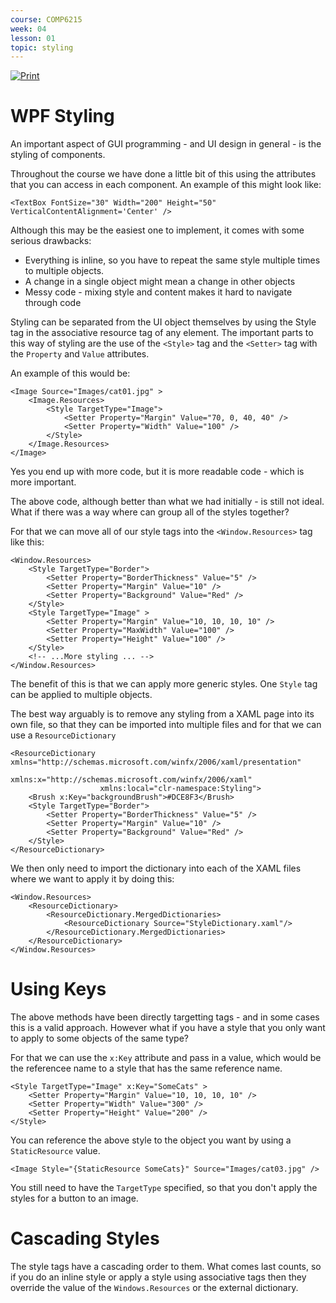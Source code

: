 ```yaml
---
course: COMP6215
week: 04
lesson: 01
topic: styling
---
```


[![Print](https://img.shields.io/badge/DOWNLOAD_PDF-CLICK_HERE-blue.svg)](https://github.com/ToiOhomaiBCS/COMP6215-Course-Material/raw/master/week04/session01/readme.pdf)

# WPF Styling

An important aspect of GUI programming - and UI design in general - is the styling of components.

Throughout the course we have done a little bit of this using the attributes that you can access in each component. An example of this might look like:

```
<TextBox FontSize="30" Width="200" Height="50" VerticalContentAlignment='Center' />
```

Although this may be the easiest one to implement, it comes with some serious drawbacks:

* Everything is inline, so you have to repeat the same style multiple times to multiple objects.
* A change in a single object might mean a change in other objects
* Messy code - mixing style and content makes it hard to navigate through code

Styling can be separated from the UI object themselves by using the Style tag in the associative resource tag of any element.
The important parts to this way of styling are the use of the `<Style>` tag and the `<Setter>` tag with the `Property` and `Value` attributes.

An example of this would be:

```
<Image Source="Images/cat01.jpg" >
    <Image.Resources>
        <Style TargetType="Image">
            <Setter Property="Margin" Value="70, 0, 40, 40" />
            <Setter Property="Width" Value="100" />
        </Style>
    </Image.Resources>
</Image>
````

Yes you end up with more code, but it is more readable code - which is more important. 

The above code, although better than what we had initially - is still not ideal. What if there was a way where can group all of the styles together?

For that we can move all of our style tags into the `<Window.Resources>` tag like this:

```
<Window.Resources>
    <Style TargetType="Border">
        <Setter Property="BorderThickness" Value="5" />
        <Setter Property="Margin" Value="10" />
        <Setter Property="Background" Value="Red" />
    </Style>
    <Style TargetType="Image" >
        <Setter Property="Margin" Value="10, 10, 10, 10" />
        <Setter Property="MaxWidth" Value="100" />
        <Setter Property="Height" Value="100" />
    </Style>
    <!-- ...More styling ... -->
</Window.Resources>
```

The benefit of this is that we can apply more generic styles. One `Style` tag can be applied to multiple objects.

The best way arguably is to remove any styling from a XAML page into its own file, so that they can be imported into multiple files and for that we can use a `ResourceDictionary`


```
<ResourceDictionary xmlns="http://schemas.microsoft.com/winfx/2006/xaml/presentation"
                    xmlns:x="http://schemas.microsoft.com/winfx/2006/xaml"
                    xmlns:local="clr-namespace:Styling">
    <Brush x:Key="backgroundBrush">#DCE8F3</Brush>
    <Style TargetType="Border">
        <Setter Property="BorderThickness" Value="5" />
        <Setter Property="Margin" Value="10" />
        <Setter Property="Background" Value="Red" />
    </Style>
</ResourceDictionary>
```

We then only need to import the dictionary into each of the XAML files where we want to apply it by doing this:

```
<Window.Resources>
    <ResourceDictionary>
        <ResourceDictionary.MergedDictionaries>
            <ResourceDictionary Source="StyleDictionary.xaml"/>
        </ResourceDictionary.MergedDictionaries>
    </ResourceDictionary>
</Window.Resources>
```

# Using Keys

The above methods have been directly targetting tags - and in some cases this is a valid approach. However what if you have a style that you only want to apply to some objects of the same type?

For that we can use the `x:Key` attribute and pass in a value, which would be the referencee name to a style that has the same reference name.

```
<Style TargetType="Image" x:Key="SomeCats" >
    <Setter Property="Margin" Value="10, 10, 10, 10" />
    <Setter Property="Width" Value="300" />
    <Setter Property="Height" Value="200" />
</Style>
```

You can reference the above style to the object you want by using a `StaticResource` value.

```
<Image Style="{StaticResource SomeCats}" Source="Images/cat03.jpg" />
```

You still need to have the `TargetType` specified, so that you don't apply the styles for a button to an image.

# Cascading Styles

The style tags have a cascading order to them. What comes last counts, so if you do an inline style or apply a style using associative tags then they override the value of the `Windows.Resources` or the external dictionary.


